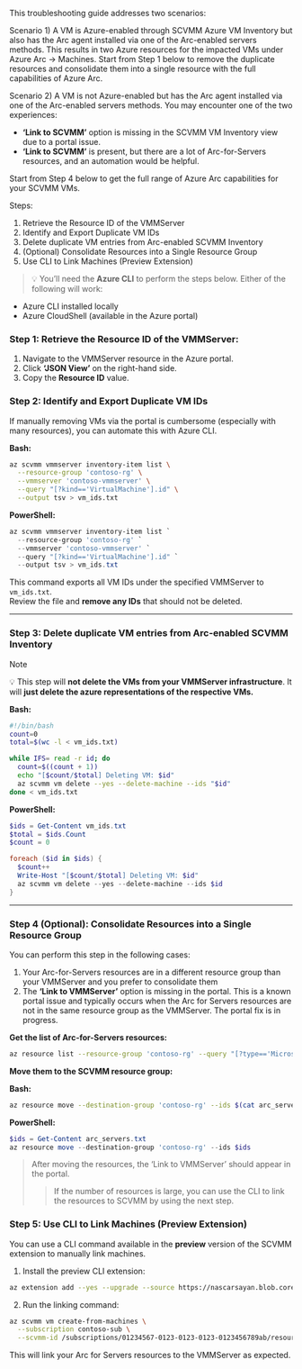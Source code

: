This troubleshooting guide addresses two scenarios:

Scenario 1) A VM is Azure-enabled through SCVMM Azure VM Inventory but also has the Arc agent installed via one of the Arc-enabled servers methods. This results in two Azure resources for the impacted VMs under Azure Arc -> Machines. Start from Step 1 below to remove the duplicate resources and consolidate them into a single resource with the full capabilities of Azure Arc.

Scenario 2) A VM is not Azure-enabled but has the Arc agent installed via one of the Arc-enabled servers methods. You may encounter one of the two experiences: 
   - **‘Link to SCVMM’** option is missing in the SCVMM VM Inventory view due to a portal issue.
   - **‘Link to SCVMM’** is present, but there are a lot of Arc-for-Servers resources, and an automation would be helpful.

Start from Step 4 below to get the full range of Azure Arc capabilities for your SCVMM VMs.

Steps:

1. Retrieve the Resource ID of the VMMServer
2. Identify and Export Duplicate VM IDs
3. Delete duplicate VM entries from Arc-enabled SCVMM Inventory
4. (Optional) Consolidate Resources into a Single Resource Group
5. Use CLI to Link Machines (Preview Extension)

> 💡 You’ll need the **Azure CLI** to perform the steps below. Either of the following will work:
- Azure CLI installed locally
- Azure CloudShell (available in the Azure portal)

### Step 1: Retrieve the Resource ID of the VMMServer:

1. Navigate to the VMMServer resource in the Azure portal.
2. Click **‘JSON View’** on the right-hand side.
3. Copy the **Resource ID** value.

### Step 2: Identify and Export Duplicate VM IDs

If manually removing VMs via the portal is cumbersome (especially with many resources), you can automate this with Azure CLI.

**Bash:**
```bash
az scvmm vmmserver inventory-item list \
  --resource-group 'contoso-rg' \
  --vmmserver 'contoso-vmmserver' \
  --query "[?kind=='VirtualMachine'].id" \
  --output tsv > vm_ids.txt
```

**PowerShell:**
```powershell
az scvmm vmmserver inventory-item list `
  --resource-group 'contoso-rg' `
  --vmmserver 'contoso-vmmserver' `
  --query "[?kind=='VirtualMachine'].id" `
  --output tsv > vm_ids.txt
```

This command exports all VM IDs under the specified VMMServer to `vm_ids.txt`.  
Review the file and **remove any IDs** that should not be deleted.

---

### Step 3: Delete duplicate VM entries from Arc-enabled SCVMM Inventory

> [!NOTE]
> 💡 This step will **not delete the VMs from your VMMServer infrastructure**. It will **just delete the azure representations of the respective VMs.**

**Bash:**
```bash
#!/bin/bash
count=0
total=$(wc -l < vm_ids.txt)

while IFS= read -r id; do
  count=$((count + 1))
  echo "[$count/$total] Deleting VM: $id"
  az scvmm vm delete --yes --delete-machine --ids "$id"
done < vm_ids.txt
```

**PowerShell:**
```powershell
$ids = Get-Content vm_ids.txt
$total = $ids.Count
$count = 0

foreach ($id in $ids) {
  $count++
  Write-Host "[$count/$total] Deleting VM: $id"
  az scvmm vm delete --yes --delete-machine --ids $id
}
```

---

### Step 4 (Optional): Consolidate Resources into a Single Resource Group

You can perform this step in the following cases:

1. Your Arc-for-Servers resources are in a different resource group than your VMMServer and you prefer to consolidate them
2. The **‘Link to VMMServer’** option is missing in the portal. This is a known portal issue and typically occurs when the Arc for Servers resources are not in the same resource group as the VMMServer. The portal fix is in progress.

**Get the list of Arc-for-Servers resources:**
```bash
az resource list --resource-group 'contoso-rg' --query "[?type=='Microsoft.HybridCompute/machines'].id" --output tsv > arc_servers.txt
```

**Move them to the SCVMM resource group:**

**Bash:**
```bash
az resource move --destination-group 'contoso-rg' --ids $(cat arc_servers.txt)
```

**PowerShell:**
```powershell
$ids = Get-Content arc_servers.txt
az resource move --destination-group 'contoso-rg' --ids $ids
```

> After moving the resources, the ‘Link to VMMServer’ should appear in the portal.
> > If the number of resources is large, you can use the CLI to link the resources to SCVMM by using the next step.

### Step 5: Use CLI to Link Machines (Preview Extension)

You can use a CLI command available in the **preview** version of the SCVMM extension to manually link machines.

1. Install the preview CLI extension:

```sh
az extension add --yes --upgrade --source https://nascarsayan.blob.core.windows.net/get/scvmm-1.1.3-py2.py3-none-any.whl
```

2. Run the linking command:

```sh
az scvmm vm create-from-machines \
  --subscription contoso-sub \
  --scvmm-id /subscriptions/01234567-0123-0123-0123-0123456789ab/resourceGroups/contoso-rg/providers/Microsoft.ScVmm/vmmServers/contoso-vmmserver
```

This will link your Arc for Servers resources to the VMMServer as expected.

